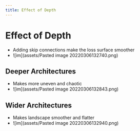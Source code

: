 ```yaml
---
title: Effect of Depth
---
```


# Effect of Depth
- Adding skip connections make the loss surface smoother
- ![im](assets/Pasted image 20220306132740.png)

## Deeper Architectures
- Makes more uneven and chaotic
- ![im](assets/Pasted image 20220306132843.png)

## Wider Architectures
- Makes landscape smoother and flatter
- ![im](assets/Pasted image 20220306132940.png)












